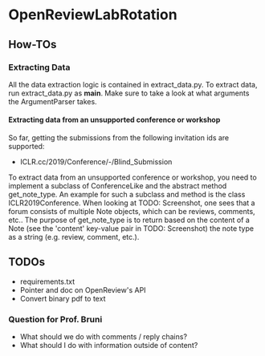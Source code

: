 # OpenReviewLabRotation

## How-TOs

### Extracting Data

All the data extraction logic is contained in extract_data.py.
To extract data, run extract_data.py as __main__. Make sure to take a look at what arguments the ArgumentParser takes.

#### Extracting data from an unsupported conference or workshop

So far, getting the submissions from the following invitation ids are supported:

* ICLR.cc/2019/Conference/-/Blind_Submission

To extract data from an unsupported conference or workshop, you need to implement a 
subclass of ConferenceLike and the abstract method get_note_type. An example for such a subclass and method
is the class ICLR2019Conference. When looking at TODO: Screenshot, one sees that a forum consists
of multiple Note objects, which can be reviews, comments, etc.. The purpose of get_note_type is
to return based on the content of a Note (see the 'content' key-value pair in TODO: Screenshot)
the note type as a string (e.g. review, comment, etc.). 

## TODOs

* requirements.txt
* Pointer and doc on OpenReview's API
* Convert binary pdf to text

### Question for Prof. Bruni

* What should we do with comments / reply chains?
* What should I do with information outside of content?

